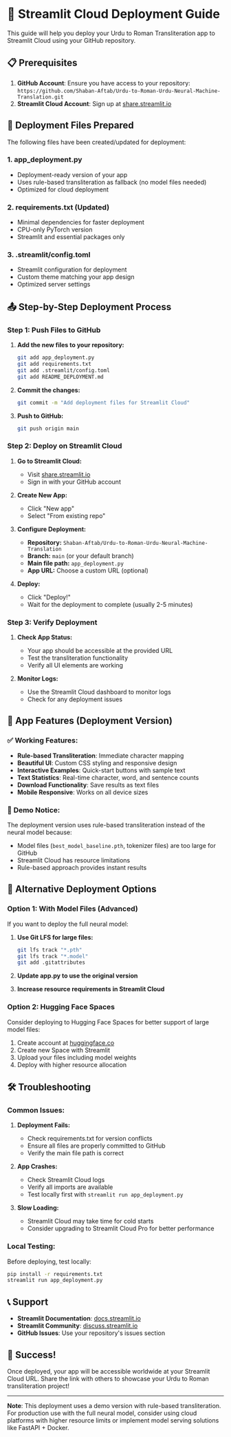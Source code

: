 # 🚀 Streamlit Cloud Deployment Guide

This guide will help you deploy your Urdu to Roman Transliteration app to Streamlit Cloud using your GitHub repository.

## 📋 Prerequisites

1. **GitHub Account**: Ensure you have access to your repository: `https://github.com/Shaban-Aftab/Urdu-to-Roman-Urdu-Neural-Machine-Translation.git`
2. **Streamlit Cloud Account**: Sign up at [share.streamlit.io](https://share.streamlit.io)

## 🔧 Deployment Files Prepared

The following files have been created/updated for deployment:

### 1. **app_deployment.py** 
- Deployment-ready version of your app
- Uses rule-based transliteration as fallback (no model files needed)
- Optimized for cloud deployment

### 2. **requirements.txt** (Updated)
- Minimal dependencies for faster deployment
- CPU-only PyTorch version
- Streamlit and essential packages only

### 3. **.streamlit/config.toml**
- Streamlit configuration for deployment
- Custom theme matching your app design
- Optimized server settings

## 📤 Step-by-Step Deployment Process

### Step 1: Push Files to GitHub

1. **Add the new files to your repository:**
   ```bash
   git add app_deployment.py
   git add requirements.txt
   git add .streamlit/config.toml
   git add README_DEPLOYMENT.md
   ```

2. **Commit the changes:**
   ```bash
   git commit -m "Add deployment files for Streamlit Cloud"
   ```

3. **Push to GitHub:**
   ```bash
   git push origin main
   ```

### Step 2: Deploy on Streamlit Cloud

1. **Go to Streamlit Cloud:**
   - Visit [share.streamlit.io](https://share.streamlit.io)
   - Sign in with your GitHub account

2. **Create New App:**
   - Click "New app"
   - Select "From existing repo"

3. **Configure Deployment:**
   - **Repository:** `Shaban-Aftab/Urdu-to-Roman-Urdu-Neural-Machine-Translation`
   - **Branch:** `main` (or your default branch)
   - **Main file path:** `app_deployment.py`
   - **App URL:** Choose a custom URL (optional)

4. **Deploy:**
   - Click "Deploy!"
   - Wait for the deployment to complete (usually 2-5 minutes)

### Step 3: Verify Deployment

1. **Check App Status:**
   - Your app should be accessible at the provided URL
   - Test the transliteration functionality
   - Verify all UI elements are working

2. **Monitor Logs:**
   - Use the Streamlit Cloud dashboard to monitor logs
   - Check for any deployment issues

## 🎯 App Features (Deployment Version)

### ✅ **Working Features:**
- **Rule-based Transliteration**: Immediate character mapping
- **Beautiful UI**: Custom CSS styling and responsive design
- **Interactive Examples**: Quick-start buttons with sample text
- **Text Statistics**: Real-time character, word, and sentence counts
- **Download Functionality**: Save results as text files
- **Mobile Responsive**: Works on all device sizes

### 📝 **Demo Notice:**
The deployment version uses rule-based transliteration instead of the neural model because:
- Model files (`best_model_baseline.pth`, tokenizer files) are too large for GitHub
- Streamlit Cloud has resource limitations
- Rule-based approach provides instant results

## 🔄 Alternative Deployment Options

### Option 1: With Model Files (Advanced)

If you want to deploy the full neural model:

1. **Use Git LFS for large files:**
   ```bash
   git lfs track "*.pth"
   git lfs track "*.model"
   git add .gitattributes
   ```

2. **Update app.py to use the original version**

3. **Increase resource requirements in Streamlit Cloud**

### Option 2: Hugging Face Spaces

Consider deploying to Hugging Face Spaces for better support of large model files:

1. Create account at [huggingface.co](https://huggingface.co)
2. Create new Space with Streamlit
3. Upload your files including model weights
4. Deploy with higher resource allocation

## 🛠️ Troubleshooting

### Common Issues:

1. **Deployment Fails:**
   - Check requirements.txt for version conflicts
   - Ensure all files are properly committed to GitHub
   - Verify the main file path is correct

2. **App Crashes:**
   - Check Streamlit Cloud logs
   - Verify all imports are available
   - Test locally first with `streamlit run app_deployment.py`

3. **Slow Loading:**
   - Streamlit Cloud may take time for cold starts
   - Consider upgrading to Streamlit Cloud Pro for better performance

### Local Testing:

Before deploying, test locally:
```bash
pip install -r requirements.txt
streamlit run app_deployment.py
```

## 📞 Support

- **Streamlit Documentation**: [docs.streamlit.io](https://docs.streamlit.io)
- **Streamlit Community**: [discuss.streamlit.io](https://discuss.streamlit.io)
- **GitHub Issues**: Use your repository's issues section

## 🎉 Success!

Once deployed, your app will be accessible worldwide at your Streamlit Cloud URL. Share the link with others to showcase your Urdu to Roman transliteration project!

---

**Note**: This deployment uses a demo version with rule-based transliteration. For production use with the full neural model, consider using cloud platforms with higher resource limits or implement model serving solutions like FastAPI + Docker.